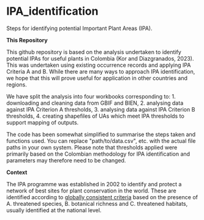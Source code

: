 # IPA_identification
Steps for identifying potential Important Plant Areas (IPA).

**This Repository**

This github repository is based on the analysis undertaken to identify potential IPAs for useful plants in Colombia (Kor and Diazgranados, 2023). This was undertaken using existing occurrence records and applying IPA Criteria A and B. While there are many ways to approach IPA identification, we hope that this will prove useful for application in other countries and regions. 

We have split the analysis into four workbooks corresponding to: 1. downloading and cleaning data from GBIF and BIEN, 2. analysing data against IPA Criterion A thresholds, 3. analysing data against IPA Criterion B thresholds, 4. creating shapefiles of UAs which meet IPA thresholds to support mapping of outputs. 

The code has been somewhat simplified to summarise the steps taken and functions used. You can replace "path/to/data.csv", etc. with the actual file paths in your own system. Please note that thresholds applied were primarily based on the Colombian methodology for IPA identification and parameters may therefore need to be changed.

**Context**

The IPA programme was established in 2002 to identify and protect a network of best sites for plant conservation in the world. These are identified according to [globally consistent criteria](https://link.springer.com/article/10.1007/s10531-017-1336-6) based on the presence of A. threatened species, B. botanical richness and C. threatened habitats, usually identified at the national level.
